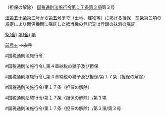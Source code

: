 （担保の解除）
[国税通則法施行令第１７条第３項](国税通則法施行＿令＿第１７条第３項)第３号

[法第五十条](国税通則法＿＿＿＿＿第５０条第１項)第三号から[第五号](国税通則法施行＿令＿第１７条第３項第５号)まで（土地、建物等）に掲げる担保　[前条](国税通則法施行＿令＿第１６条第１項)第三項の規定により関係機関に嘱託した抵当権の登記又は登録の抹消の嘱託

[条(全)](国税通則法施行＿令＿第１７条_.md)    [項(全)](国税通則法施行＿令＿第１７条第３項_.md)    [項](国税通則法施行＿令＿第１７条第３項.md)

[前号←](国税通則法施行＿令＿第１７条第３項第２号.md)  ~~→次号~~

#国税通則法施行令

#国税通則法施行令/_第４章納税の猶予及び担保

#国税通則法施行令/_第４章納税の猶予及び担保/第１７条（担保の解除）

#国税通則法施行令/第１７条（担保の解除）

#国税通則法施行令/第１７条（担保の解除）/第３項

#国税通則法施行令/第１７条（担保の解除）/第３項/第３号

